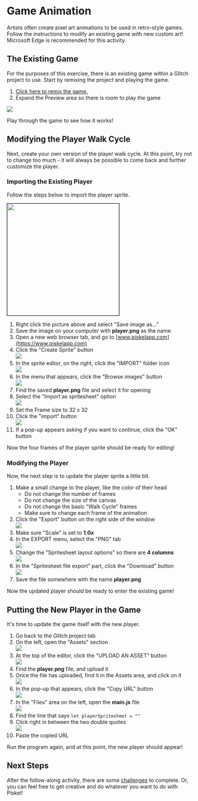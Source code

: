 # Game Animation
Artists often create pixel art animations to be used in retro-style games. Follow the instructions to modify an existing game with new custom art! Microsoft Edge is recommended for this activity.

## The Existing Game
For the purposes of this exercise, there is an existing game within a Glitch project to use. Start by remixing the project and playing the game.

1. [Click here to remix the game.](https://glitch.com/edit/#!/remix/hh25-platformer)
1. Expand the Preview area so there is room to play the game

![](Assets/ExpandPreview.png)

Play through the game to see how it works!

## Modifying the Player Walk Cycle
Next, create your own version of the player walk cycle. At this point, try not to change too much - it will always be possible to come back and further customize the player.

### Importing the Existing Player
Follow the steps below to import the player sprite.

<img src="player.png" style="border: 1px solid black" width="300px">

1. Right click the picture above and select "Save image as..."
1. Save the image on your computer with **player.png** as the name
1. Open a new web browser tab, and go to [www.piskelapp.com](https://www.piskelapp.com)
1. Click the "Create Sprite" button  
    ![](Assets/CreateSprite.png)
1. In the sprite editor, on the right, click the "IMPORT" folder icon  
    ![](Assets/Import.png)
1. In the menu that appears, click the "Browse images" button  
    ![](Assets/BrowseImages.png)
1. Find the saved **player.png** file and select it for opening
1. Select the "Import as spritesheet" option  
    ![](Assets/ImportPlayerAsSpritesheet.png)
1. Set the Frame size to 32 x 32
1. Click the "import" button  
    ![](Assets/ImportButtonPlayer.png)
1. If a pop-up appears asking if you want to continue, click the "OK" button

Now the four frames of the player sprite should be ready for editing!

### Modifying the Player
Now, the next step is to update the player sprite a little bit.

1. Make a small change to the player, like the color of their head
   - Do not change the number of frames
   - Do not change the size of the canvas
   - Do not change the basic "Walk Cycle" frames
   - Make sure to change each frame of the animation 
1. Click the "Export" button on the right side of the window  
   ![](Assets/Export.png)
1. Make sure "Scale" is set to **1.0x**
1. In the EXPORT menu, select the "PNG" tab  
   ![](Assets/ExportPngTab.png)
1. Change the "Spritesheet layout options" so there are **4 columns**  
   ![](Assets/ExportFourColumnLayout.png)
1. In the "Spritesheet file export" part, click the "Download" button  
   ![](Assets/ExportDownloadButton.png)
1. Save the file somewhere with the name **player.png**

Now the updated player should be ready to enter the existing game!

## Putting the New Player in the Game
It's time to update the game itself with the new player.

1. Go back to the Glitch project tab
1. On the left, open the "Assets" section  
   ![](Assets/OpenAssets.png)
1. At the top of the editor, click the "UPLOAD AN ASSET" button  
   ![](Assets/UploadAsset.png)
1. Find the **player.png** file, and upload it    
2. Once the file has uploaded, find it in the Assets area, and click on it  
   ![](Assets/ClickPlayerAsset.png)
1. In the pop-up that appears, click the "Copy URL" button  
   ![](Assets/CopyAssetUrl.png)
1. In the "Files" area on the left, open the **main.js** file  
   ![](Assets/OpenMainJsFile.png)
1. Find the line that says `let playerSpritesheet = ""`
1. Click right in between the two double quotes  
   ![](Assets/PasteAssetUrl.png)
1. Paste the copied URL

Run the program again, and at this point, the new player should appear!

## Next Steps
After the follow-along activity, there are some [challenges](AnimationChallenges.md) to complete. Or, you can feel free to get creative and do whatever you want to do with Piskel!
